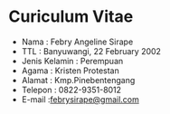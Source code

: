 # Curiculum Vitae
- Nama          : Febry Angeline Sirape
- TTL           : Banyuwangi, 22 February 2002
- Jenis Kelamin : Perempuan
- Agama         : Kristen Protestan
- Alamat        : Kmp.Pinebentengang
- Telepon       : 0822-9351-8012
- E-mail        :febrysirape@gmail.com

<!--
**FebryS22/FebryS22** is a ✨ _special_ ✨ repository because its `README.md` (this file) appears on your GitHub profile.

Here are some ideas to get you started:

- 🔭 I’m currently working on ...
- 🌱 I’m currently learning ...
- 👯 I’m looking to collaborate on ...
- 🤔 I’m looking for help with ...
- 💬 Ask me about ...
- 📫 How to reach me: ...
- 😄 Pronouns: ...
- ⚡ Fun fact: ...
-->
